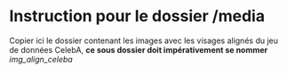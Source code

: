# Instruction pour le dossier /media
Copier ici le dossier contenant les images avec les visages alignés du jeu de données CelebA, **ce sous dossier doit impérativement se nommer** *img_align_celeba*